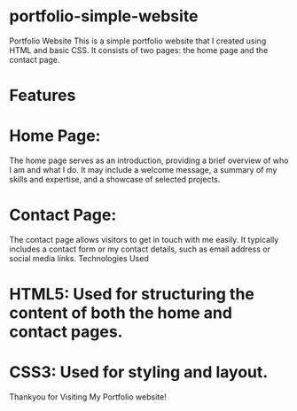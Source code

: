 # portfolio-simple-website
Portfolio Website
This is a simple portfolio website that I created using HTML and basic CSS. It consists of two pages: the home page and the contact page.

# Features
# Home Page:
The home page serves as an introduction, providing a brief overview of who I am and what I do. It may include a welcome message, a summary of my skills and expertise, and a showcase of selected projects.
# Contact Page:
The contact page allows visitors to get in touch with me easily. It typically includes a contact form or my contact details, such as email address or social media links.
Technologies Used
# HTML5: Used for structuring the content of both the home and contact pages.
# CSS3: Used for styling and layout.
Thankyou for Visiting My Portfolio website!
